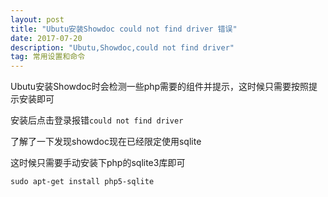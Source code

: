 ```yaml
---
layout: post
title: "Ubutu安装Showdoc could not find driver 错误"
date: 2017-07-20
description: "Ubutu,Showdoc,could not find driver"
tag: 常用设置和命令 
---   
```

   Ubutu安装Showdoc时会检测一些php需要的组件并提示，这时候只需要按照提示安装即可

   安装后点击登录报错`could not find driver`

   了解了一下发现showdoc现在已经限定使用sqlite

   这时候只需要手动安装下php的sqlite3库即可
        
   `sudo apt-get install php5-sqlite`


